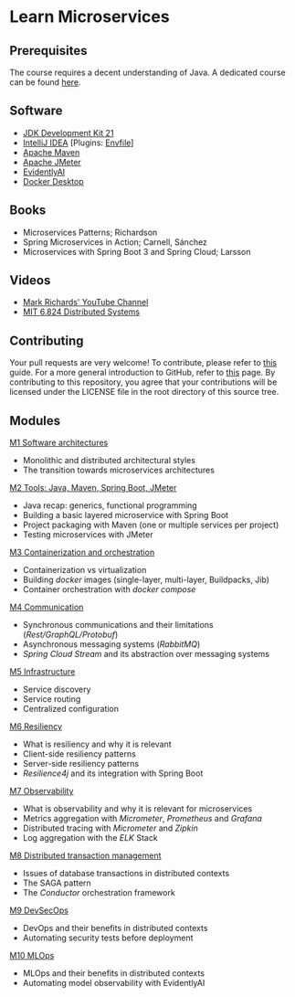# Learn Microservices

## Prerequisites
The course requires a decent understanding of Java. A dedicated course can be found [here](https://github.com/nbicocchi/learn-java-core).

## Software
* [JDK Development Kit 21](https://www.oracle.com/it/java/technologies/downloads/)
* [IntelliJ IDEA](https://www.jetbrains.com/idea/) [Plugins: [Envfile](https://plugins.jetbrains.com/plugin/7861-envfile)]
* [Apache Maven](https://maven.apache.org/)
* [Apache JMeter](https://jmeter.apache.org/)
* [EvidentlyAI](https://github.com/evidentlyai/evidently)
* [Docker Desktop](https://www.docker.com/products/docker-desktop/)

## Books
* Microservices Patterns; Richardson
* Spring Microservices in Action; Carnell, Sánchez
* Microservices with Spring Boot 3 and Spring Cloud; Larsson

## Videos
* [Mark Richards' YouTube Channel](https://www.youtube.com/@markrichards5014/videos)
* [MIT 6.824 Distributed Systems](https://www.youtube.com/watch?v=cQP8WApzIQQ&list=PLrw6a1wE39_tb2fErI4-WkMbsvGQk9_UB)

## Contributing
Your pull requests are very welcome! To contribute, please refer to [this](https://docs.github.com/en/pull-requests/collaborating-with-pull-requests/proposing-changes-to-your-work-with-pull-requests/creating-a-pull-request) guide. For a more general introduction to GitHub, refer to [this](https://github.com/skills/) page. By contributing to this repository, you agree that your contributions will be licensed under the LICENSE file in the root directory of this source tree.

## Modules
[M1 Software architectures](modules/software-architectures)
* Monolithic and distributed architectural styles
* The transition towards microservices architectures

[M2 Tools: Java, Maven, Spring Boot, JMeter](modules/tools)
* Java recap: generics, functional programming
* Building a basic layered microservice with Spring Boot
* Project packaging with Maven (one or multiple services per project)
* Testing microservices with JMeter

[M3 Containerization and orchestration](modules/containerization)
* Containerization vs virtualization
* Building *docker* images (single-layer, multi-layer, Buildpacks, Jib)
* Container orchestration with *docker compose*

[M4 Communication](modules/communication)
* Synchronous communications and their limitations (*Rest/GraphQL/Protobuf*)
* Asynchronous messaging systems (*RabbitMQ*)
* *Spring Cloud Stream* and its abstraction over messaging systems

[M5 Infrastructure](modules/infrastructure)
* Service discovery
* Service routing 
* Centralized configuration

[M6 Resiliency](modules/resiliency)
* What is resiliency and why it is relevant
* Client-side resiliency patterns
* Server-side resiliency patterns
* *Resilience4j* and its integration with Spring Boot

[M7 Observability](modules/observability)
* What is observability and why it is relevant for microservices
* Metrics aggregation with *Micrometer*, *Prometheus* and *Grafana*
* Distributed tracing with *Micrometer* and *Zipkin*
* Log aggregation with the *ELK* Stack

[M8 Distributed transaction management](modules/data-management)
* Issues of database transactions in distributed contexts
* The SAGA pattern
* The *Conductor* orchestration framework

[M9 DevSecOps](modules/devsecops)
* DevOps and their benefits in distributed contexts
* Automating security tests before deployment

[M10 MLOps](modules/devsecops)
* MLOps and their benefits in distributed contexts
* Automating model observability with EvidentlyAI
